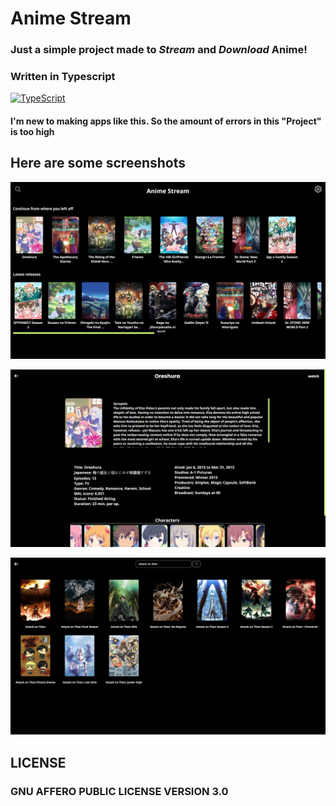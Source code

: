 <h1>Anime Stream</h1>

<h3>Just a simple project made to <i>Stream</i> and <i>Download</i> Anime!</h3>

<h3><strong>Written in Typescript</strong></h3>

[![TypeScript](https://badges.frapsoft.com/typescript/code/typescript.png?v=101)](https://github.com/ellerbrock/typescript-badges/)

<h4>I'm new to making apps like this. So the amount of errors in this "Project" is too high<h4>

## Here are some screenshots

![sample1.png](Assets/samples/sample1.png)

![sample2.png](Assets/samples/sample2.png)

![sample3.png](Assets/samples/sample3.png)

## LICENSE
### GNU AFFERO PUBLIC LICENSE VERSION 3.0
